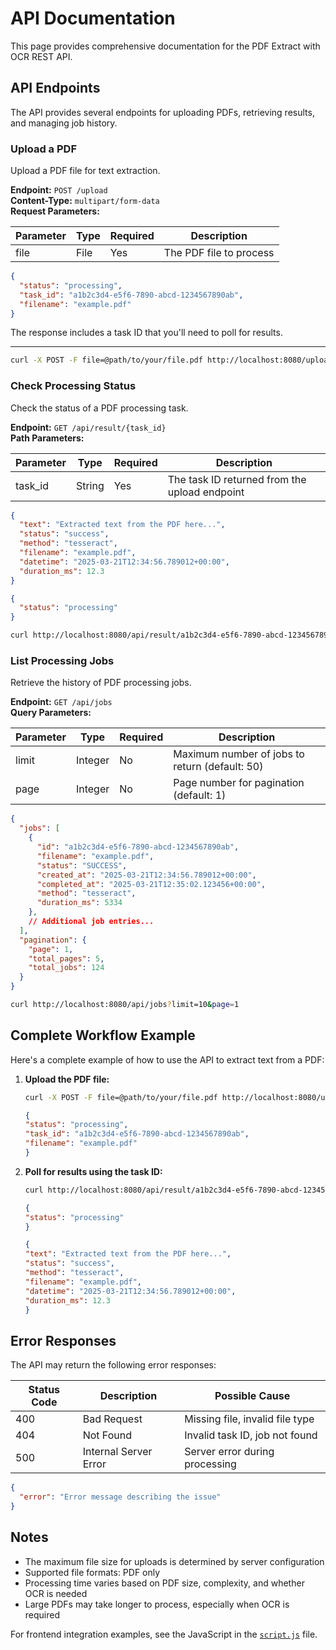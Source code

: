 # API Documentation

This page provides comprehensive documentation for the PDF Extract with OCR REST API.

## API Endpoints

The API provides several endpoints for uploading PDFs, retrieving results, and managing job history.

### Upload a PDF

Upload a PDF file for text extraction.

**Endpoint:** `POST /upload`  
**Content-Type:** `multipart/form-data`  
**Request Parameters:**

| Parameter | Type | Required | Description             |
| --------- | ---- | -------- | ----------------------- |
| file      | File | Yes      | The PDF file to process |

``` json title="Response:"
{
  "status": "processing",
  "task_id": "a1b2c3d4-e5f6-7890-abcd-1234567890ab",
  "filename": "example.pdf"
}
```

The response includes a task ID that you'll need to poll for results.

****

``` bash title="Example:"
curl -X POST -F file=@path/to/your/file.pdf http://localhost:8080/upload
```

### Check Processing Status

Check the status of a PDF processing task.

**Endpoint:** `GET /api/result/{task_id}`  
**Path Parameters:**

| Parameter | Type   | Required | Description                                   |
| --------- | ------ | -------- | --------------------------------------------- |
| task_id   | String | Yes      | The task ID returned from the upload endpoint |

``` json title="Response when processing is complete:"
{
  "text": "Extracted text from the PDF here...",
  "status": "success",
  "method": "tesseract",
  "filename": "example.pdf",
  "datetime": "2025-03-21T12:34:56.789012+00:00",
  "duration_ms": 12.3
}
```

``` json title="Response if still processing:"
{
  "status": "processing"
}
```

```bash title="Example:"
curl http://localhost:8080/api/result/a1b2c3d4-e5f6-7890-abcd-1234567890ab
```

### List Processing Jobs

Retrieve the history of PDF processing jobs.

**Endpoint:** `GET /api/jobs`  
**Query Parameters:**

| Parameter | Type    | Required | Description                                    |
| --------- | ------- | -------- | ---------------------------------------------- |
| limit     | Integer | No       | Maximum number of jobs to return (default: 50) |
| page      | Integer | No       | Page number for pagination (default: 1)        |

```json title="Response:"
{
  "jobs": [
    {
      "id": "a1b2c3d4-e5f6-7890-abcd-1234567890ab",
      "filename": "example.pdf",
      "status": "SUCCESS",
      "created_at": "2025-03-21T12:34:56.789012+00:00",
      "completed_at": "2025-03-21T12:35:02.123456+00:00",
      "method": "tesseract",
      "duration_ms": 5334
    },
    // Additional job entries...
  ],
  "pagination": {
    "page": 1,
    "total_pages": 5,
    "total_jobs": 124
  }
}
```

```bash title="Example:"
curl http://localhost:8080/api/jobs?limit=10&page=1
```

## Complete Workflow Example

Here's a complete example of how to use the API to extract text from a PDF:

1. **Upload the PDF file:**

    ```bash
    curl -X POST -F file=@path/to/your/file.pdf http://localhost:8080/upload
    ```

    ```json title="Response:"
    {
    "status": "processing",
    "task_id": "a1b2c3d4-e5f6-7890-abcd-1234567890ab",
    "filename": "example.pdf"
    }
    ```

2. **Poll for results using the task ID:**

    ```bash
    curl http://localhost:8080/api/result/a1b2c3d4-e5f6-7890-abcd-1234567890ab
    ```

    ```json title="Initial response (still processing):"
    {
    "status": "processing"
    }
    ```

    ```json title="Final response (processing complete):"
    {
    "text": "Extracted text from the PDF here...",
    "status": "success",
    "method": "tesseract",
    "filename": "example.pdf",
    "datetime": "2025-03-21T12:34:56.789012+00:00",
    "duration_ms": 12.3
    }
    ```

## Error Responses

The API may return the following error responses:

| Status Code | Description           | Possible Cause                  |
| ----------- | --------------------- | ------------------------------- |
| 400         | Bad Request           | Missing file, invalid file type |
| 404         | Not Found             | Invalid task ID, job not found  |
| 500         | Internal Server Error | Server error during processing  |

```json title="Error response format:"
{
  "error": "Error message describing the issue"
}
```

## Notes

- The maximum file size for uploads is determined by server configuration
- Supported file formats: PDF only
- Processing time varies based on PDF size, complexity, and whether OCR is needed
- Large PDFs may take longer to process, especially when OCR is required

For frontend integration examples, see the JavaScript in the [`script.js`](https://github.com/kjanat/pdf-extract-with-ocr/blob/docker/static/script.js) file.
